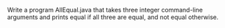 Write a program AllEqual.java that takes three integer command-line arguments and prints equal if all three are equal, and not equal otherwise.
